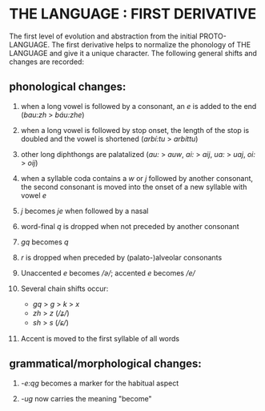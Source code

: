 # THE LANGUAGE : FIRST DERIVATIVE

The first level of evolution and abstraction from the initial PROTO-LANGUAGE. The first derivative helps to normalize the phonology of THE LANGUAGE and give it a unique character. The following general shifts and changes are recorded:

## phonological changes:

1.  when a long vowel is followed by a consonant, an <i>e</i> is added to the end (<i>bau:zh</i> > <i>báu:zhe</i>)

2.  when a long vowel is followed by stop onset, the length of the stop is doubled and the vowel is shortened (<i>arbí:tu</i> > <i>arbíttu</i>)

3.  other long diphthongs are palatalized (<i>au:</i> > <i>auw</i>, <i>ai:</i> > <i>aij</i>, <i>ua:</i> > <i>uaj</i>, <i>oi:</i> > <i>oij</i>)

4.  when a syllable coda contains a <i>w</i> or <i>j</i> followed by another consonant, the second consonant is moved into the onset of a new syllable with vowel <i>e</i>

5.  <i>j</i> becomes <i>je</i> when followed by a nasal

6.  word-final <i>q</i> is dropped when not preceded by another consonant

7.  <i>gq</i> becomes <i>q</i>

8.  <i>r</i> is dropped when preceded by (palato-)alveolar consonants

9.  Unaccented <i>e</i> becomes <i>/ə/</i>; accented <i>e</i> becomes <i>/e/</i>

10. Several chain shifts occur:

    * <i>gq</i> > <i>g</i> > <i>k</i> > <i>x</i>
    * <i>zh</i> > <i>z</i> (<i>/ʑ/</i>)
    * <i>sh</i> > <i>s</i> (<i>/ɕ/</i>)

11. Accent is moved to the first syllable of all words

## grammatical/morphological changes:

1.  <i>-e:qg</i> becomes a marker for the habitual aspect

2.  <i>-ug</i> now carries the meaning "become"
